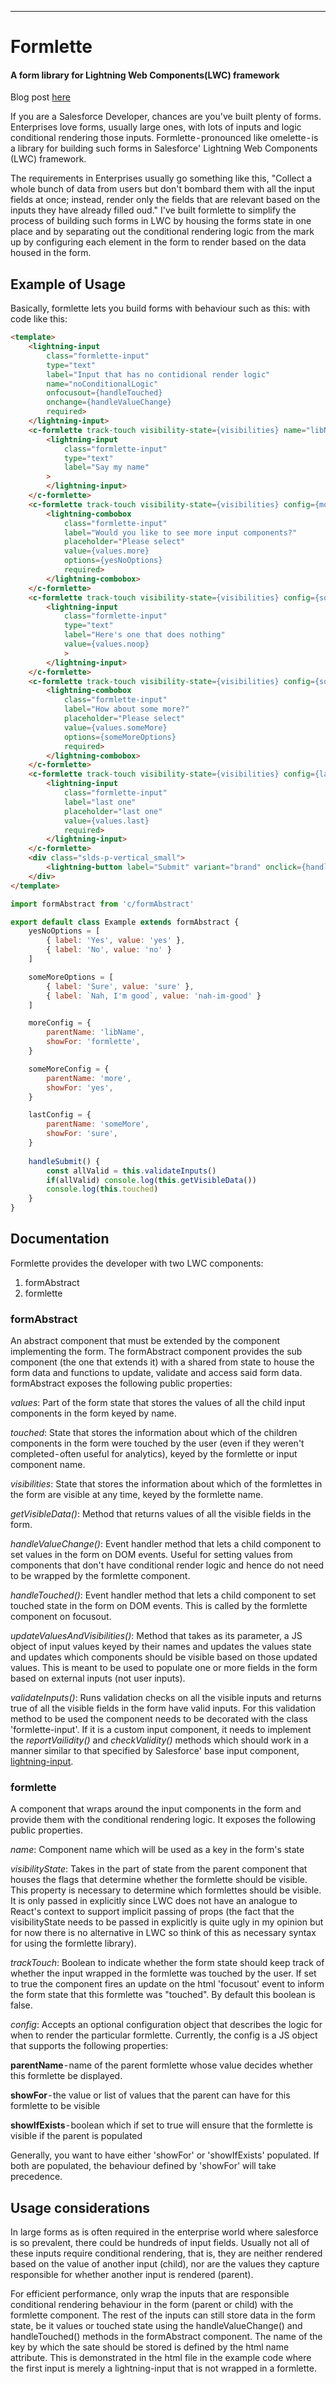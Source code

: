 ---

# Formlette
#### A form library for Lightning Web Components(LWC) framework

Blog post [here](https://medium.com/@sameedhkhan/formlette-a26b2547b775)

If you are a Salesforce Developer, chances are you've built plenty of forms. Enterprises love forms, usually large ones, with lots of inputs and logic conditional rendering those inputs. Formlette - pronounced like omelette - is a library for building such forms in Salesforce' Lightning Web Components (LWC) framework.

The requirements in Enterprises usually go something like this, "Collect a whole bunch of data from users but don't bombard them with all the input fields at once; instead, render only the fields that are relevant based on the inputs they have already filled oud." I've built formlette to simplify the process of building such forms in LWC by housing the forms state in one place and by separating out the conditional rendering logic from the mark up by configuring each element in the form to render based on the data housed in the form.

## Example of Usage
Basically, formlette lets you build forms with behaviour such as this:
with code like this:


```html
<template>
    <lightning-input 
        class="formlette-input"
        type="text" 
        label="Input that has no contidional render logic" 
        name="noConditionalLogic"
        onfocusout={handleTouched}
        onchange={handleValueChange}
        required>
    </lightning-input>
    <c-formlette track-touch visibility-state={visibilities} name="libName" >
        <lightning-input 
            class="formlette-input"
            type="text" 
            label="Say my name"
        >
        </lightning-input>
    </c-formlette>
    <c-formlette track-touch visibility-state={visibilities} config={moreConfig} name="more" >
        <lightning-combobox 
            class="formlette-input" 
            label="Would you like to see more input components?" 
            placeholder="Please select"
            value={values.more} 
            options={yesNoOptions} 
            required>
        </lightning-combobox>
    </c-formlette>
    <c-formlette track-touch visibility-state={visibilities} config={someMoreConfig} name="noop">
        <lightning-input 
            class="formlette-input"
            type="text" 
            label="Here's one that does nothing" 
            value={values.noop}
            >
        </lightning-input>
    </c-formlette>
    <c-formlette track-touch visibility-state={visibilities} config={someMoreConfig} name="someMore">
        <lightning-combobox 
            class="formlette-input" 
            label="How about some more?" 
            placeholder="Please select"
            value={values.someMore} 
            options={someMoreOptions} 
            required>
        </lightning-combobox>
    </c-formlette>
    <c-formlette track-touch visibility-state={visibilities} config={lastConfig} name="last">
        <lightning-input 
            class="formlette-input" 
            label="last one"
            placeholder="last one"
            value={values.last} 
            required>
        </lightning-input>
    </c-formlette>
    <div class="slds-p-vertical_small">
        <lightning-button label="Submit" variant="brand" onclick={handleSubmit}></lightning-button>
    </div>
</template>
```

```js
import formAbstract from 'c/formAbstract'

export default class Example extends formAbstract {
    yesNoOptions = [
        { label: 'Yes', value: 'yes' },
        { label: 'No', value: 'no' }
    ]

    someMoreOptions = [
        { label: 'Sure', value: 'sure' },
        { label: `Nah, I'm good`, value: 'nah-im-good' }
    ]

    moreConfig = {
        parentName: 'libName',
        showFor: 'formlette',
    }

    someMoreConfig = {
        parentName: 'more',
        showFor: 'yes',
    }

    lastConfig = {
        parentName: 'someMore',
        showFor: 'sure',
    }
    
    handleSubmit() {
        const allValid = this.validateInputs()
        if(allValid) console.log(this.getVisibleData())
        console.log(this.touched)
    }
}
```

## Documentation
Formlette provides the developer with two LWC components:

1. formAbstract
2. formlette

### formAbstract
An abstract component that must be extended by the component implementing the form. The formAbstract component provides the sub component (the one that extends it) with a shared from state to house the form data and functions to update, validate and access said form data. formAbstract exposes the following public properties:

*values*: Part of the form state that stores the values of all the child input components in the form keyed by name.

*touched*: State that stores the information about which of the children components in the form were touched by the user (even if they weren't completed - often useful for analytics), keyed by the formlette or input component name.

*visibilities*: State that stores the information about which of the formlettes in the form are visible at any time, keyed by the formlette name.

*getVisibleData()*: Method that returns values of all the visible fields in the form.

*handleValueChange()*: Event handler method that lets a child component to set values in the form on DOM events. Useful for setting values from components that don't have conditional render logic and hence do not need to be wrapped by the formlette component.

*handleTouched()*: Event handler method that lets a child component to set touched state in the form on DOM events. This is called by the formlette component on focusout.

*updateValuesAndVisibilities()*: Method that takes as its parameter, a JS object of input values keyed by their names and updates the values state and updates which components should be visible based on those updated values. This is meant to be used to populate one or more fields in the form based on external inputs (not user inputs).

*validateInputs()*: Runs validation checks on all the visible inputs and returns true of all the visible fields in the form have valid inputs. For this validation method to be used the component needs to be decorated with the class 'formlette-input'. If it is a custom input component, it needs to implement the *reportVailidity()* and *checkValidity()* methods which should work in a manner similar to that specified by Salesforce' base input component, [lightning-input](https://developer.salesforce.com/docs/component-library/bundle/lightning-input/specification).



### formlette
A component that wraps around the input components in the form and provide them with the conditional rendering logic. It exposes the following public properties.

*name*: Component name which will be used as a key in the form's state

*visibilityState*: Takes in the part of state from the parent component that houses the flags that determine whether the formlette should be visible. This property is necessary to determine which formlettes should be visible. It is only passed in explicitly since LWC does not have an analogue to React's context to support implicit passing of props (the fact that the visibilityState needs to be passed in explicitly is quite ugly in my opinion but for now there is no alternative in LWC so think of this as necessary syntax for using the formlette library).

*trackTouch*: Boolean to indicate whether the form state should keep track of whether the input wrapped in the formlette was touched by the user. If set to true the component fires an update on the html 'focusout' event to inform the form state that this formlette was "touched". By default this boolean is false.

*config*: Accepts an optional configuration object that describes the logic for when to render the particular formlette. Currently, the config is a JS object that supports the following properties:

**parentName** - name of the parent formlette whose value decides whether this formlette be displayed.

**showFor** - the value or list of values that the parent can have for this formlette to be visible

**showIfExists** - boolean which if set to true will ensure that the formlette is visible if the parent is populated


Generally, you want to have either 'showFor' or 'showIfExists' populated. If both are populated, the behaviour defined by 'showFor' will take precedence.


## Usage considerations
In large forms as is often required in the enterprise world where salesforce is so prevalent, there could be hundreds of input fields. Usually not all of these inputs require conditional rendering, that is, they are neither rendered based on the value of another input (child), nor are the values they capture responsible for whether another input is rendered (parent).

For efficient performance, only wrap the inputs that are responsible conditional rendering behaviour in the form (parent or child) with the formlette component. The rest of the inputs can still store data in the form state, be it values or touched state using the handleValueChange() and handleTouched() methods in the formAbstract component. The name of the key by which the sate should be stored is defined by the html name attribute. This is demonstrated in the html file in the example code where the first input is merely a lightning-input that is not wrapped in a formlette.
